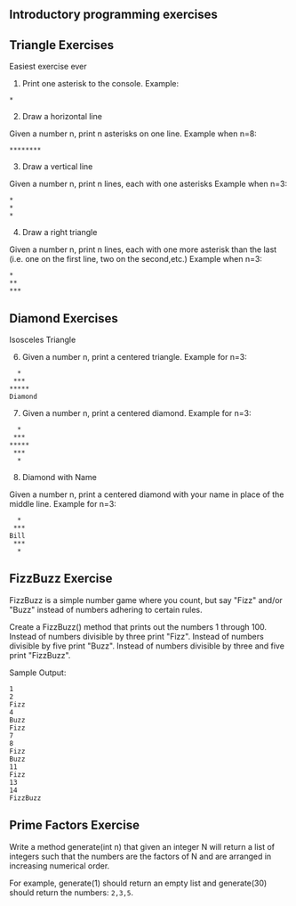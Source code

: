 ## Introductory programming exercises

## Triangle Exercises
Easiest exercise ever

1. Print one asterisk to the console.
Example:
```
*
```

2. Draw a horizontal line

Given a number n, print n asterisks on one line.
Example when n=8:
```
********
```

3. Draw a vertical line

Given a number n, print n lines, each with one asterisks
Example when n=3:
```
*
*
*
```

4. Draw a right triangle

Given a number n, print n lines, each with one more asterisk than the last (i.e. one on the first line, two on the second,etc.)
Example when n=3:
```
*
**
***
```

## Diamond Exercises
Isosceles Triangle

6. Given a number n, print a centered triangle. Example for n=3:
```
  *
 ***
*****
Diamond
```

7. Given a number n, print a centered diamond. Example for n=3:
```
  *
 ***
*****
 ***
  *
```

8. Diamond with Name

Given a number n, print a centered diamond with your name in place of the middle line. Example for n=3:
```
  *
 ***
Bill
 ***
  *
```

## FizzBuzz Exercise
FizzBuzz is a simple number game where you count, but say "Fizz" and/or "Buzz" instead of numbers adhering to certain rules.

Create a FizzBuzz() method that prints out the numbers 1 through 100.
Instead of numbers divisible by three print "Fizz".
Instead of numbers divisible by five print "Buzz".
Instead of numbers divisible by three and five print "FizzBuzz".

Sample Output:
```
1
2
Fizz
4
Buzz
Fizz
7
8
Fizz
Buzz
11
Fizz
13
14
FizzBuzz
```

## Prime Factors Exercise
Write a method generate(int n) that given an integer N will return a list of integers such that the numbers are the factors of N and are arranged in increasing numerical order.

For example, generate(1) should return an empty list and generate(30) should return the numbers: ```2,3,5```.
